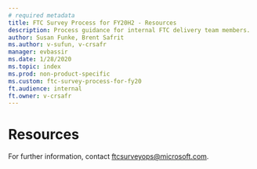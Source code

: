 ```yaml
---
# required metadata
title: FTC Survey Process for FY20H2 - Resources
description: Process guidance for internal FTC delivery team members.
author: Susan Funke, Brent Safrit
ms.author: v-sufun, v-crsafr
manager: evbassir
ms.date: 1/28/2020
ms.topic: index
ms.prod: non-product-specific
ms.custom: ftc-survey-process-for-fy20
ft.audience: internal
ft.owner: v-crsafr
---
```

# Resources

For further information, contact ftcsurveyops@microsoft.com.
